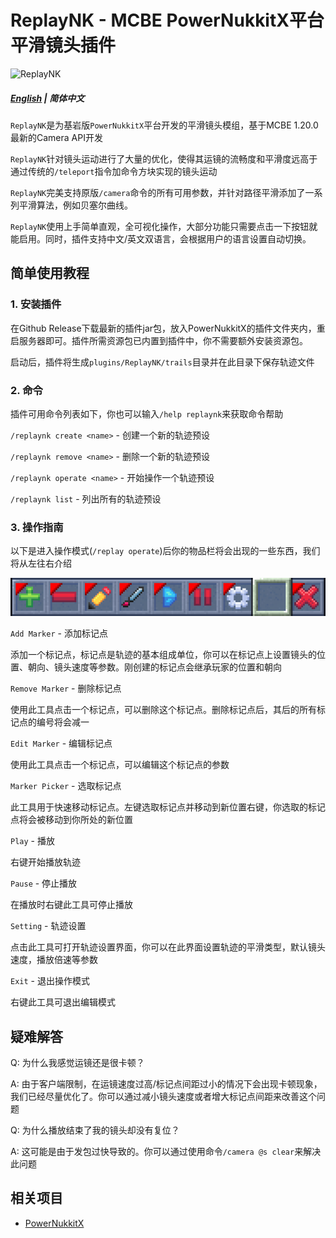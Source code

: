 # ReplayNK - MCBE PowerNukkitX平台 平滑镜头插件

![ReplayNK](https://socialify.git.ci/PowerNukkitX/ReplayNK/image?description=1&descriptionEditable=ReplayMod%20for%20MCBE!&font=Inter&forks=1&issues=1&language=1&name=1&owner=1&pattern=Plus&pulls=1&stargazers=1&theme=Light)

##### [English](README.md) | 简体中文

`ReplayNK`是为基岩版`PowerNukkitX`平台开发的平滑镜头模组，基于MCBE 1.20.0最新的Camera API开发

`ReplayNK`针对镜头运动进行了大量的优化，使得其运镜的流畅度和平滑度远高于通过传统的`/teleport`指令加命令方块实现的镜头运动

`ReplayNK`完美支持原版`/camera`命令的所有可用参数，并针对路径平滑添加了一系列平滑算法，例如贝塞尔曲线。

`ReplayNK`使用上手简单直观，全可视化操作，大部分功能只需要点击一下按钮就能启用。同时，插件支持中文/英文双语言，会根据用户的语言设置自动切换。

## 简单使用教程

### 1. 安装插件

在Github Release下载最新的插件jar包，放入PowerNukkitX的插件文件夹内，重启服务器即可。插件所需资源包已内置到插件中，你不需要额外安装资源包。

启动后，插件将生成`plugins/ReplayNK/trails`目录并在此目录下保存轨迹文件

### 2. 命令

插件可用命令列表如下，你也可以输入`/help replaynk`来获取命令帮助

`/replaynk create <name>` - 创建一个新的轨迹预设

`/replaynk remove <name>` - 删除一个新的轨迹预设

`/replaynk operate <name>` - 开始操作一个轨迹预设

`/replaynk list` - 列出所有的轨迹预设

### 3. 操作指南

以下是进入操作模式(`/replay operate`)后你的物品栏将会出现的一些东西，我们将从左往右介绍

![tools.png](img%2Ftools.png)

`Add Marker` - 添加标记点

添加一个标记点，标记点是轨迹的基本组成单位，你可以在标记点上设置镜头的位置、朝向、镜头速度等参数。刚创建的标记点会继承玩家的位置和朝向

`Remove Marker` - 删除标记点

使用此工具点击一个标记点，可以删除这个标记点。删除标记点后，其后的所有标记点的编号将会减一

`Edit Marker` - 编辑标记点

使用此工具点击一个标记点，可以编辑这个标记点的参数

`Marker Picker` - 选取标记点

此工具用于快速移动标记点。左键选取标记点并移动到新位置右键，你选取的标记点将会被移动到你所处的新位置

`Play` - 播放

右键开始播放轨迹

`Pause` - 停止播放

在播放时右键此工具可停止播放

`Setting` - 轨迹设置

点击此工具可打开轨迹设置界面，你可以在此界面设置轨迹的平滑类型，默认镜头速度，播放倍速等参数

`Exit` - 退出操作模式

右键此工具可退出编辑模式

## 疑难解答

Q: 为什么我感觉运镜还是很卡顿？

A: 由于客户端限制，在运镜速度过高/标记点间距过小的情况下会出现卡顿现象，我们已经尽量优化了。你可以通过减小镜头速度或者增大标记点间距来改善这个问题

Q: 为什么播放结束了我的镜头却没有复位？

A: 这可能是由于发包过快导致的。你可以通过使用命令`/camera @s clear`来解决此问题

## 相关项目

- [PowerNukkitX](https://github.com/PowerNukkitX/PowerNukkitX)